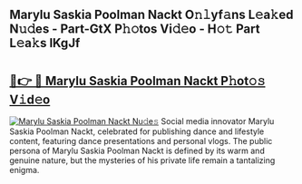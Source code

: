## Marylu Saskia Poolman Nackt O𝚗𝚕yf𝚊ns L𝚎a𝚔ed N𝚞𝚍es - Part-GtX P𝚑𝚘tos Vi𝚍𝚎o - H𝚘𝚝 Part L𝚎a𝚔s lKgJf

# <h2><a href="http://kfddyjc.oniu.top/?m=Marylu+Saskia+Poolman+Nackt">🔗👉 🔴 Marylu Saskia Poolman Nackt P𝚑ot𝚘𝚜 V𝚒d𝚎o</a></h2>

[![Marylu Saskia Poolman Nackt Nu𝚍e𝚜](https://i.imgur.com/0qMVB7G.gif)](http://kfddyjc.oniu.top/?m=Marylu+Saskia+Poolman+Nackt)
Social media innovator Marylu Saskia Poolman Nackt, celebrated for publishing dance and lifestyle content, featuring dance presentations and personal vlogs. The public persona of Marylu Saskia Poolman Nackt is defined by its warm and genuine nature, but the mysteries of his private life remain a tantalizing enigma.  
